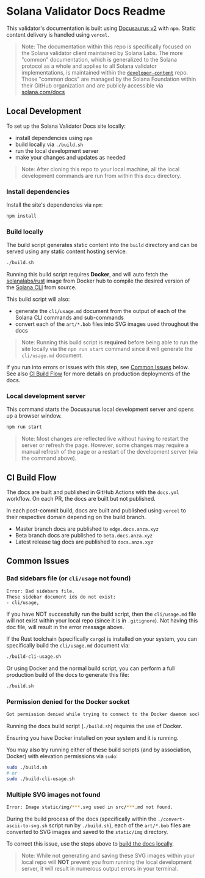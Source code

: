 # Solana Validator Docs Readme

This validator's documentation is built using [Docusaurus v2](https://v2.docusaurus.io/) with `npm`.
Static content delivery is handled using `vercel`.

> Note: The documentation within this repo is specifically focused on the
> Solana validator client maintained by Solana Labs. The more "common"
> documentation, which is generalized to the Solana protocol as a whole and applies
> to all Solana validator implementations, is maintained within the
> [`developer-content`](https://github.com/solana-foundation/developer-content/)
> repo. Those "common docs" are managed by the Solana Foundation within their
> GitHub organization and are publicly accessible via
> [solana.com/docs](https://solana.com/docs)

## Local Development

To set up the Solana Validator Docs site locally:

- install dependencies using `npm`
- build locally via `./build.sh`
- run the local development server
- make your changes and updates as needed

> Note: After cloning this repo to your local machine, all the local development commands are run from within this `docs` directory.

### Install dependencies

Install the site's dependencies via `npm`:

```bash
npm install
```

### Build locally

The build script generates static content into the `build` directory and can be served using any static content hosting service.

```bash
./build.sh
```

Running this build script requires **Docker**, and will auto fetch the [solanalabs/rust](https://hub.docker.com/r/solanalabs/rust) image from Docker hub to compile the desired version of the [Solana CLI](https://docs.anza.xyz/cli) from source.

This build script will also:

- generate the `cli/usage.md` document from the output of each of the Solana CLI commands and sub-commands
- convert each of the `art/*.bob` files into SVG images used throughout the docs

> Note: Running this build script is **required** before being able to run the site locally via the `npm run start` command since it will generate the `cli/usage.md` document.

If you run into errors or issues with this step, see [Common Issues](#common-issues) below. See also [CI Build Flow](#ci-build-flow) for more details on production deployments of the docs.

### Local development server

This command starts the Docusaurus local development server and opens up a browser window.

```bash
npm run start
```

> Note: Most changes are reflected live without having to restart the server or refresh the page. However, some changes may require a manual refresh of the page or a restart of the development server (via the command above).

## CI Build Flow

The docs are built and published in GitHub Actions with the `docs.yml` workflow. On each PR, the docs are built but not published.

In each post-commit build, docs are built and published using `vercel` to their respective domain depending on the build branch.

- Master branch docs are published to `edge.docs.anza.xyz`
- Beta branch docs are published to `beta.docs.anza.xyz`
- Latest release tag docs are published to `docs.anza.xyz`

## Common Issues

### Bad sidebars file (or `cli/usage` not found)

```bash
Error: Bad sidebars file.
These sidebar document ids do not exist:
- cli/usage,
```

If you have NOT successfully run the build script, then the `cli/usage.md` file will not exist within your local repo (since it is in `.gitignore`). Not having this doc file, will result in the error message above.

If the Rust toolchain (specifically `cargo`) is installed on your system, you can specifically build the `cli/usage.md` document via:

```bash
./build-cli-usage.sh
```

Or using Docker and the normal build script, you can perform a full production build of the docs to generate this file:

```bash
./build.sh
```

### Permission denied for the Docker socket

```bash
Got permission denied while trying to connect to the Docker daemon socket at unix:///var/run/docker.sock: Post
```

Running the docs build script (`./build.sh`) requires the use of Docker.

Ensuring you have Docker installed on your system and it is running.

You may also try running either of these build scripts (and by association, Docker) with elevation permissions via `sudo`:

```bash
sudo ./build.sh
# or
sudo ./build-cli-usage.sh
```

### Multiple SVG images not found

```bash
Error: Image static/img/***.svg used in src/***.md not found.
```

During the build process of the docs (specifically within the `./convert-ascii-to-svg.sh` script run by `./build.sh`), each of the `art/*.bob` files are converted to SVG images and saved to the `static/img` directory.

To correct this issue, use the steps above to [build the docs locally](#build-locally).

> Note: While not generating and saving these SVG images within your local repo will **NOT** prevent you from running the local development server, it will result in numerous output errors in your terminal.
